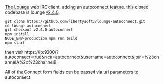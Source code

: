 [The Lounge](https://github.com/thelounge/lounge) web IRC client, adding an autoconnect feature. this cloned codebase is lounge [v2.4.0](https://github.com/thelounge/lounge/releases/tag/v2.4.0).

    git clone https://github.com/libertysoft3/lounge-autoconnect.git
    cd lounge-autoconnect
    git checkout v2.4.0-autoconnect
    npm install
    NODE_ENV=production npm run build
    npm start

then visit https://ip:9000/?autoconnect=true&nick=autoconnect&username=autoconnect&join=%23channelA%2c%23channelB

All of the Connect form fields can be passed via url parameters to autoconnect.

